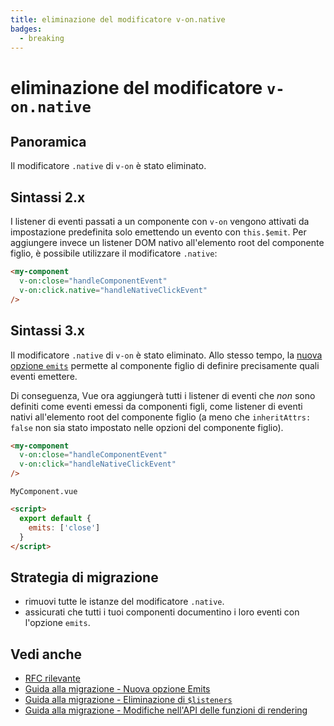 ```yaml
---
title: eliminazione del modificatore v-on.native
badges:
  - breaking
---
```


# eliminazione del modificatore `v-on.native` <MigrationBadges :badges="$frontmatter.badges" />

## Panoramica

Il modificatore `.native` di `v-on` è stato eliminato.

## Sintassi 2.x

I listener di eventi passati a un componente con `v-on` vengono attivati da impostazione predefinita solo emettendo un evento con `this.$emit`. Per aggiungere invece un listener DOM nativo all'elemento root del componente figlio, è possibile utilizzare il modificatore `.native`:

```html
<my-component
  v-on:close="handleComponentEvent"
  v-on:click.native="handleNativeClickEvent"
/>
```

## Sintassi 3.x

Il modificatore `.native` di `v-on` è stato eliminato. Allo stesso tempo, la [nuova opzione `emits`](./emits-option.md) permette al componente figlio di definire precisamente quali eventi emettere.

Di conseguenza, Vue ora aggiungerà tutti i listener di eventi che _non_ sono definiti come eventi emessi da componenti figli, come listener di eventi nativi all'elemento root del componente figlio (a meno che `inheritAttrs: false` non sia stato impostato nelle opzioni del componente figlio).

```html
<my-component
  v-on:close="handleComponentEvent"
  v-on:click="handleNativeClickEvent"
/>
```

`MyComponent.vue`

```html
<script>
  export default {
    emits: ['close']
  }
</script>
```

## Strategia di migrazione

- rimuovi tutte le istanze del modificatore `.native`.
- assicurati che tutti i tuoi componenti documentino i loro eventi con l'opzione `emits`.

## Vedi anche

- [RFC rilevante](https://github.com/vuejs/rfcs/blob/master/active-rfcs/0031-attr-fallthrough.md#v-on-listener-fallthrough)
- [Guida alla migrazione - Nuova opzione Emits](./emits-option.md)
- [Guida alla migrazione - Eliminazione di `$listeners`](./listeners-removed.md)
- [Guida alla migrazione - Modifiche nell'API delle funzioni di rendering](./render-function-api.md)
